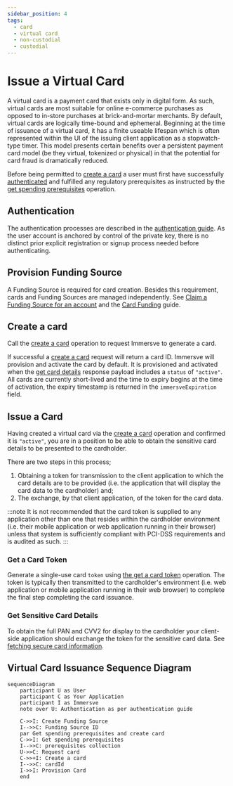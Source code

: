 ```yaml
---
sidebar_position: 4
tags:
  - card
  - virtual card
  - non-custodial
  - custodial
---
```


# Issue a Virtual Card

A virtual card is a payment card that exists only in digital form. As such, virtual cards are most suitable for online e-commerce purchases as opposed to in-store purchases at brick-and-mortar merchants. By default, virtual cards are logically time-bound and ephemeral. Beginning at the time of issuance of a virtual card, it has a finite useable lifespan which is often represented within the UI of the issuing client application as a stopwatch-type timer. This model presents certain benefits over a persistent payment card model (be they virtual, tokenized or physical) in that the potential for card fraud is dramatically reduced.

Before being permitted to [create a card](/api-reference/create-a-card) a user must first have successfully [authenticated](/guides/authentication) and fulfilled any regulatory prerequisites as instructed by the [get spending prerequisites](/api-reference/get-spending-prerequisites) operation.

## Authentication

The authentication processes are described in the [authentication guide](/guides/authentication). As the user account is anchored by control of the private key, there is no distinct prior explicit registration or signup process needed before authenticating.

## Provision Funding Source

A Funding Source is required for card creation. Besides this requirement, cards and Funding Sources are managed independently.
See [Claim a Funding Source for an account](/api-reference/claim-a-funding-source-for-an-account) and the [Card Funding](/guides/card-funding) guide.
## Create a card

Call the [create a card](/api-reference/create-a-card) operation to request Immersve to generate a card.

If successful a [create a card](/api-reference/create-a-card) request will return a card ID. Immersve will provision and activate the card by default. 
It is provisioned and activated when the [get card details](/api-reference/get-card-details) response payload includes a `status` of `"active"`. 
All cards are currently short-lived and the time to expiry begins at the time of activation, the expiry timestamp is returned in the `immersveExpiration` field.
## Issue a Card

Having created a virtual card via the [create a card](/api-reference/create-a-card) operation and confirmed it is `"active"`, you are in a position to be able to obtain the sensitive card details to be presented to the cardholder.

There are two steps in this process;

1. Obtaining a token for transmission to the client application to which the card details are to be provided (i.e. the application that will display the card data to the cardholder) and;
2. The exchange, by that client application, of the token for the card data.

:::note
It is not recommended that the card token is supplied to any application other than one that resides within the cardholder environment (i.e. their mobile application or web application running in their browser) unless that system is sufficiently compliant with PCI-DSS requirements and is audited as such.
:::

### Get a Card Token

Generate a single-use card `token` using [the get a card token](/api-reference/get-a-card-token) operation. The token is typically then transmitted to the cardholder's environment (i.e. web application or mobile application running in their web browser) to complete the final step completing the card issuance.

### Get Sensitive Card Details

To obtain the full PAN and CVV2 for display to the cardholder your client-side application should exchange the token for the sensitive card data. See [fetching secure card information](/guides/fetching-secure-card-information).

## Virtual Card Issuance Sequence Diagram

```mermaid
sequenceDiagram
    participant U as User
    participant C as Your Application
    participant I as Immersve
    note over U: Authentication as per authentication guide

    C->>I: Create Funding Source
    I-->>C: Funding Source ID
    par Get spending prerequisites and create card
    C->>I: Get spending prerequisites
    I-->>C: prerequisites collection
    U->>C: Request card
    C->>+I: Create a card
    I-->>C: cardId
    I->>I: Provision Card
    end
```
